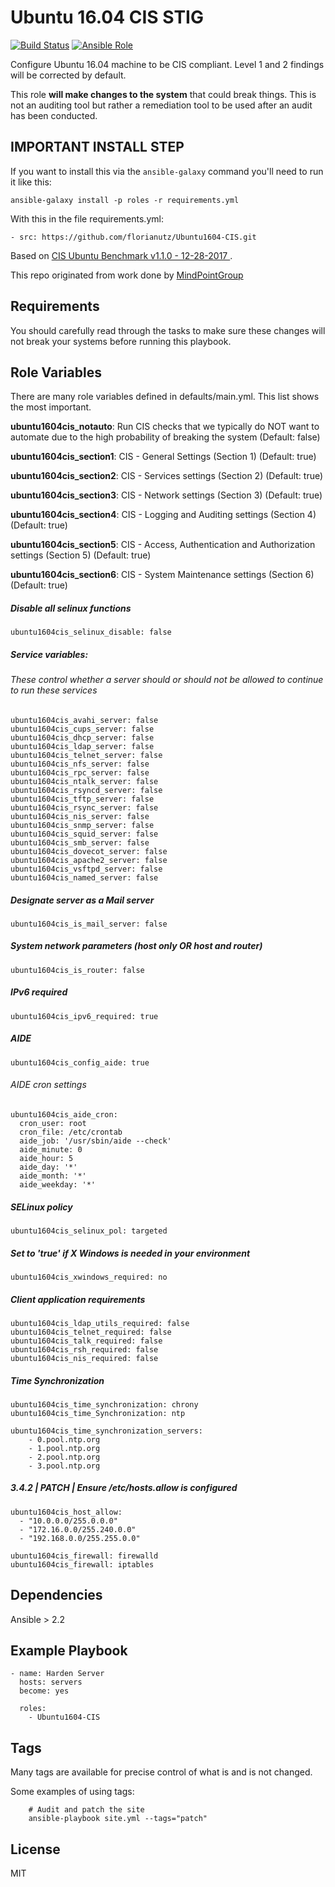 Ubuntu 16.04 CIS STIG
================

[![Build Status](https://travis-ci.com/florianutz/Ubuntu1604-CIS.svg?branch=master)](https://travis-ci.com/florianutz/Ubuntu1604-CIS)
[![Ansible Role](https://img.shields.io/badge/role-florianutz.Ubuntu1604--CIS-blue.svg)](https://galaxy.ansible.com/florianutz/Ubuntu1604-CIS/)

Configure Ubuntu 16.04 machine to be CIS compliant. Level 1 and 2 findings will be corrected by default.

This role **will make changes to the system** that could break things. This is not an auditing tool but rather a remediation tool to be used after an audit has been conducted.

## IMPORTANT INSTALL STEP

If you want to install this via the `ansible-galaxy` command you'll need to run it like this:

`ansible-galaxy install -p roles -r requirements.yml`

With this in the file requirements.yml:

```
- src: https://github.com/florianutz/Ubuntu1604-CIS.git
```

Based on [CIS Ubuntu Benchmark v1.1.0 - 12-28-2017 ](https://community.cisecurity.org/collab/public/index.php).

This repo originated from work done by [MindPointGroup](https://github.com/MindPointGroup/RHEL7-CIS)

Requirements
------------

You should carefully read through the tasks to make sure these changes will not break your systems before running this playbook.

Role Variables
--------------
There are many role variables defined in defaults/main.yml. This list shows the most important.

**ubuntu1604cis_notauto**: Run CIS checks that we typically do NOT want to automate due to the high probability of breaking the system (Default: false)

**ubuntu1604cis_section1**: CIS - General Settings (Section 1) (Default: true)

**ubuntu1604cis_section2**: CIS - Services settings (Section 2) (Default: true)

**ubuntu1604cis_section3**: CIS - Network settings (Section 3) (Default: true)

**ubuntu1604cis_section4**: CIS - Logging and Auditing settings (Section 4) (Default: true)

**ubuntu1604cis_section5**: CIS - Access, Authentication and Authorization settings (Section 5) (Default: true)

**ubuntu1604cis_section6**: CIS - System Maintenance settings (Section 6) (Default: true)

##### Disable all selinux functions
`ubuntu1604cis_selinux_disable: false`

##### Service variables:
###### These control whether a server should or should not be allowed to continue to run these services

```
ubuntu1604cis_avahi_server: false
ubuntu1604cis_cups_server: false
ubuntu1604cis_dhcp_server: false
ubuntu1604cis_ldap_server: false
ubuntu1604cis_telnet_server: false
ubuntu1604cis_nfs_server: false
ubuntu1604cis_rpc_server: false
ubuntu1604cis_ntalk_server: false
ubuntu1604cis_rsyncd_server: false
ubuntu1604cis_tftp_server: false
ubuntu1604cis_rsync_server: false
ubuntu1604cis_nis_server: false
ubuntu1604cis_snmp_server: false
ubuntu1604cis_squid_server: false
ubuntu1604cis_smb_server: false
ubuntu1604cis_dovecot_server: false
ubuntu1604cis_apache2_server: false
ubuntu1604cis_vsftpd_server: false
ubuntu1604cis_named_server: false
```

##### Designate server as a Mail server
`ubuntu1604cis_is_mail_server: false`


##### System network parameters (host only OR host and router)
`ubuntu1604cis_is_router: false`


##### IPv6 required
`ubuntu1604cis_ipv6_required: true`


##### AIDE
`ubuntu1604cis_config_aide: true`

###### AIDE cron settings
```
ubuntu1604cis_aide_cron:
  cron_user: root
  cron_file: /etc/crontab
  aide_job: '/usr/sbin/aide --check'
  aide_minute: 0
  aide_hour: 5
  aide_day: '*'
  aide_month: '*'
  aide_weekday: '*'
```

##### SELinux policy
`ubuntu1604cis_selinux_pol: targeted`


##### Set to 'true' if X Windows is needed in your environment
`ubuntu1604cis_xwindows_required: no`


##### Client application requirements
```
ubuntu1604cis_ldap_utils_required: false
ubuntu1604cis_telnet_required: false
ubuntu1604cis_talk_required: false
ubuntu1604cis_rsh_required: false
ubuntu1604cis_nis_required: false
```

##### Time Synchronization
```
ubuntu1604cis_time_synchronization: chrony
ubuntu1604cis_time_Synchronization: ntp

ubuntu1604cis_time_synchronization_servers:
    - 0.pool.ntp.org
    - 1.pool.ntp.org
    - 2.pool.ntp.org
    - 3.pool.ntp.org
```

##### 3.4.2 | PATCH | Ensure /etc/hosts.allow is configured
```
ubuntu1604cis_host_allow:
  - "10.0.0.0/255.0.0.0"
  - "172.16.0.0/255.240.0.0"
  - "192.168.0.0/255.255.0.0"
```

```
ubuntu1604cis_firewall: firewalld
ubuntu1604cis_firewall: iptables
```


Dependencies
------------

Ansible > 2.2

Example Playbook
-------------------------

```
- name: Harden Server
  hosts: servers
  become: yes

  roles:
    - Ubuntu1604-CIS
```

Tags
----
Many tags are available for precise control of what is and is not changed.

Some examples of using tags:

```
    # Audit and patch the site
    ansible-playbook site.yml --tags="patch"
```

License
-------

MIT
